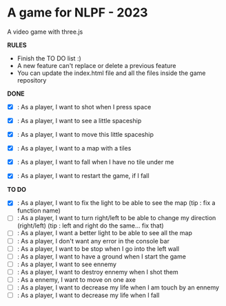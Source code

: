 A game for NLPF - 2023
===========================

A video game with three.js

**RULES**
- Finish the TO DO list :)
- A new feature can't replace or delete a previous feature
- You can update the index.html file and all the files inside the game repository

**DONE**

- [X] : As a player, I want to shot when I press space
- [X] : As a player, I want to see a little spaceship
- [X] : As a player, I want to move this little spaceship
- [X] : As a player, I want to a map with a tiles
- [X] : As a player, I want to fall when I have no tile under me
- [X] : As a player, I want to restart the game, if I fall


**TO DO**

- [X] : As a player, I want to fix the light to be able to see the map (tip : fix a function name)
- [ ] : As a player, I want to turn right/left to be able to change my direction (right/left) (tip : left and right do the same... fix that)
- [ ] : As a player, I want a better light to be able to see all the map
- [ ] : As a player, I don't want any error in the console bar
- [ ] : As a player, I want to be stop when I go into the left wall
- [ ] : As a player, I want to have a ground when I start the game
- [ ] : As a player, I want to see ennemy
- [ ] : As a player, I want to destroy ennemy when I shot them
- [ ] : As a ennemy, I want to move on one axe
- [ ] : As a player, I want to decrease my life when I am touch by an ennemy
- [ ] : As a player, I want to decrease my life when I fall 
